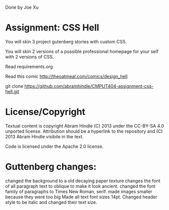 
Done by Joe Xu

Assignment: CSS Hell 
====================

You will skin 3 project gutenberg stories with custom CSS.

You will skin 2 versions of a possible professional homepage for your
self with 2 versions of CSS.

Read requirements.org

Read this comic http://theoatmeal.com/comics/design_hell

git clone https://github.com/abramhindle/CMPUT404-assignment-css-hell.git

License/Copyright
=================

Textual content is copyright Abram Hindle (C) 2013 under the CC-BY-SA
4.0 unported license. Attribution should be a hyperlink to the
repository and (C) 2013 Abram Hindle visibile in the text.

Code is licensed under the Apache 2.0 license.


Guttenberg changes:
=================

changed the background to a old decaying paper texture
changes the font of all paragraph text to oblique to make it look ancient.
changed the font family of paragraphs to Times New Roman, serif.
made images smaller because they were too big
Made all text font sizes 14pt.
Changed header style to be italic and changed their text size.



